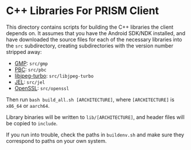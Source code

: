 # C++ Libraries For PRISM Client

This directory contains scripts for building the C++ libraries the client depends on.
It assumes that you have the Android SDK/NDK installed, and have downloaded the source files for
each of the necessary libraries into the `src` subdirectory, creating subdirectories with the
version number stripped away:

* [GMP](https://gmplib.org/): `src/gmp`
* [PBC](https://crypto.stanford.edu/pbc/download.html): `src/pbc`
* [libjpeg-turbo](https://github.com/libjpeg-turbo/libjpeg-turbo): `src/libjpeg-turbo`
* [JEL](https://github.com/SRI-CSL/jel): `src/jel`
* [OpenSSL](https://www.openssl.org/): `src/openssl`

Then run `bash build_all.sh [ARCHITECTURE]`, where `[ARCHITECTURE]` is `x86_64` or `aarch64`.

Library binaries will be written to `lib/[ARCHITECTURE]`, and header files will be copied
to `include`.

If you run into trouble, check the paths in `buildenv.sh` and make sure they correspond to paths
on your own system.
